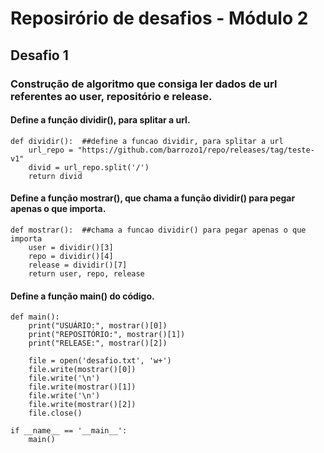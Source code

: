 # Reposirório de desafios - Módulo 2

## Desafio 1

### Construção de algoritmo que consiga ler dados de url referentes ao user, repositório e release.

#### Define a função **dividir()**, para splitar a url.
```
def dividir():  ##define a funcao dividir, para splitar a url
    url_repo = "https://github.com/barrozo1/repo/releases/tag/teste-v1"
    divid = url_repo.split('/')
    return divid
```

#### Define a função **mostrar()**, que chama a função **dividir()** para pegar apenas o que importa.
```
def mostrar():  ##chama a funcao dividir() para pegar apenas o que importa
    user = dividir()[3]
    repo = dividir()[4]
    release = dividir()[7]
    return user, repo, release
```

#### Define a função **main()** do código.
```
def main():
    print("USUÁRIO:", mostrar()[0])
    print("REPOSITÓRIO:", mostrar()[1])
    print("RELEASE:", mostrar()[2])

    file = open('desafio.txt', 'w+')
    file.write(mostrar()[0])
    file.write('\n')
    file.write(mostrar()[1])
    file.write('\n')
    file.write(mostrar()[2])
    file.close()

if __name__ == '__main__':
    main()
```